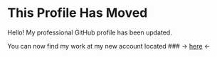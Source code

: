 # This Profile Has Moved

Hello! My professional GitHub profile has been updated.

You can now find my work at my new account located ### -> [here](https://github.com/CPhillips-dev) <-
